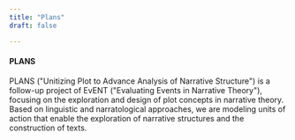```yaml
---
title: "Plans"
draft: false

---
```


#### PLANS

PLANS ("Unitizing Plot to Advance Analysis of Narrative Structure") is a follow-up project of EvENT ("Evaluating Events in Narrative Theory"), focusing on the exploration and design of plot concepts in narrative theory. Based on linguistic and narratological approaches, we are modeling units of action that enable the exploration of narrative structures and the construction of texts.